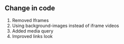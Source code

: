 ## Change in code

1. Removed Iframes
2. Using background-images instead of iframe videos
2. Added media query
3. Improved links look

